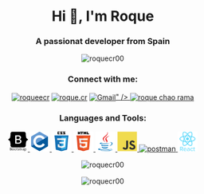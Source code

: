 <div align="center">
<h1 align="center">Hi 👋, I'm Roque</h1>
<h3 align="center">A passionat developer from Spain</h3>

<p align="center"> <img src="https://komarev.com/ghpvc/?username=roquecr00&label=Profile%20views&color=0e75b6&style=flat" alt="roquecr00" /> </p>




<h3 align="center">Connect with me:</h3>
<p align="center">
<a href="https://twitter.com/roqueecr" target="blank"><img align="center" src="https://raw.githubusercontent.com/rahuldkjain/github-profile-readme-generator/master/src/images/icons/Social/twitter.svg" alt="roqueecr" height="30" width="40" /></a>
<a href="https://instagram.com/roque.cr" target="blank"><img align="center" src="https://raw.githubusercontent.com/rahuldkjain/github-profile-readme-generator/master/src/images/icons/Social/instagram.svg" alt="roque.cr" height="30" width="40" /></a>
  <a target="_blank" href="mailto:chao.roque@gmail.com">
  <img align="center" alt="Gmail" width="22px" src="<i class="fa-regular fa-envelope"></i>" />
</a>
  <a href="https://linkedin.com/in/roque-chao-rama-535667243" target="blank"><img align="center" src="https://raw.githubusercontent.com/rahuldkjain/github-profile-readme-generator/master/src/images/icons/Social/linked-in-alt.svg" alt="roque chao rama" height="30" width="40" /></a>


</p>

<h3 align="center">Languages and Tools:</h3>
<p align="center"> <a href="https://getbootstrap.com" target="_blank" rel="noreferrer"> <img src="https://raw.githubusercontent.com/devicons/devicon/master/icons/bootstrap/bootstrap-plain-wordmark.svg" alt="bootstrap" width="40" height="40"/> </a> <a href="https://www.cprogramming.com/" target="_blank" rel="noreferrer"> <img src="https://raw.githubusercontent.com/devicons/devicon/master/icons/c/c-original.svg" alt="c" width="40" height="40"/> </a> <a href="https://www.w3schools.com/css/" target="_blank" rel="noreferrer"> <img src="https://raw.githubusercontent.com/devicons/devicon/master/icons/css3/css3-original-wordmark.svg" alt="css3" width="40" height="40"/> </a> <a href="https://www.w3.org/html/" target="_blank" rel="noreferrer"> <img src="https://raw.githubusercontent.com/devicons/devicon/master/icons/html5/html5-original-wordmark.svg" alt="html5" width="40" height="40"/> </a> <a href="https://www.java.com" target="_blank" rel="noreferrer"> <img src="https://raw.githubusercontent.com/devicons/devicon/master/icons/java/java-original.svg" alt="java" width="40" height="40"/> </a> <a href="https://developer.mozilla.org/en-US/docs/Web/JavaScript" target="_blank" rel="noreferrer"> <img src="https://raw.githubusercontent.com/devicons/devicon/master/icons/javascript/javascript-original.svg" alt="javascript" width="40" height="40"/> </a> <a href="https://postman.com" target="_blank" rel="noreferrer"> <img src="https://www.vectorlogo.zone/logos/getpostman/getpostman-icon.svg" alt="postman" width="40" height="40"/> </a> <a href="https://reactjs.org/" target="_blank" rel="noreferrer"> <img src="https://raw.githubusercontent.com/devicons/devicon/master/icons/react/react-original-wordmark.svg" alt="react" width="40" height="40"/> </a> </p>

<p><img align="center" src="https://github-readme-stats.vercel.app/api/top-langs?username=roquecr00&show_icons=true&locale=en&layout=compact" alt="roquecr00" /></p>

<p><img align="center" src="https://github-readme-streak-stats.herokuapp.com/?user=roquecr00&" alt="roquecr00" /></p>
</div>
